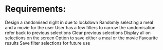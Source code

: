 # Requirements:


Design a randomised night in due to lockdown
Randomly selecting a meal and a movie for the user
User has a few filters to narrow the randomisation
refer back to previous selections
Clear previous selections
Display all on selections on the screen 
Option to save either a meal or the movie
Favourite results 
Save filter selections for future use
